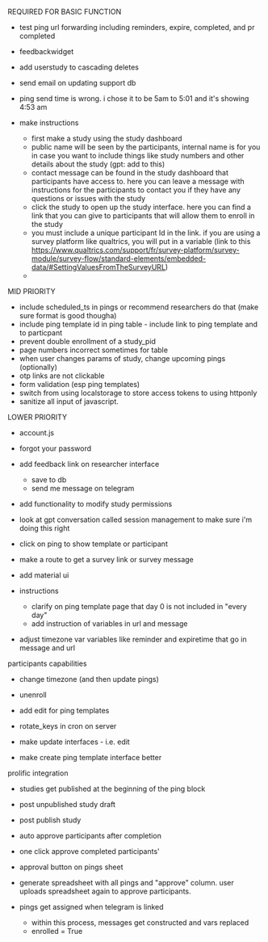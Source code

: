 
REQUIRED FOR BASIC FUNCTION

- test ping url forwarding including reminders, expire, completed, and pr completed
- feedbackwidget
- add userstudy to cascading deletes
- send email on updating support db
- ping send time is wrong. i chose it to be 5am to 5:01 and it's showing 4:53 am

- make instructions
    - first make a study using the study dashboard
    - public name will be seen by the participants, internal name is for you in case you want to include things like study numbers and other details about the study (gpt: add to this)
    - contact message can be found in the study dashboard that participants have access to. here you can leave a message with instructions for the participants to contact you if they have any questions or issues with the study
    - click the study to open up the study interface. here you can find a link that you can give to participants that will allow them to enroll in the study
    - you must include a unique participant Id in the link. if you are using a survey platform like qualtrics, you will put in a variable (link to this https://www.qualtrics.com/support/fr/survey-platform/survey-module/survey-flow/standard-elements/embedded-data/#SettingValuesFromTheSurveyURL)
    - 

MID PRIORITY
- include scheduled_ts in pings or recommend researchers do that (make sure format is good thougha)
- include ping template id in ping table - include link to ping template and to particpant
- prevent double enrollment of a study_pid
- page numbers incorrect sometimes for table
- when user changes params of study, change upcoming pings (optionally)
- otp links are not clickable
- form validation (esp ping templates)
- switch from using localstorage to store access tokens to using httponly
- sanitize all input of javascript.

LOWER PRIORITY
- account.js
- forgot your password


- add feedback link on researcher interface
    - save to db
    - send me message on telegram
    

- add functionality to modify study permissions

- look at gpt conversation called session management to make sure i'm doing this right


- click on ping to show template or participant

- make a route to get a survey link or survey message 

- add material ui

- instructions
    - clarify on ping template page that day 0 is not included in "every day"
    - add instruction of variables in url and message

- adjust timezone var variables like reminder and expiretime that go in message and url


participants capabilities
- change timezone (and then update pings)
- unenroll

- add edit for ping templates
- rotate_keys in cron on server
- make update interfaces - i.e. edit

- make create ping template interface better


prolific integration
- studies get published at the beginning of the ping block
- post unpublished study draft
- post publish study
- auto approve participants after completion
- one click approve completed participants'
- approval button on pings sheet
- generate spreadsheet with all pings and "approve" column. user uploads spreadsheet again to approve participants.

- pings get assigned when telegram is linked
    - within this process, messages get constructed and vars replaced
    - enrolled = True
